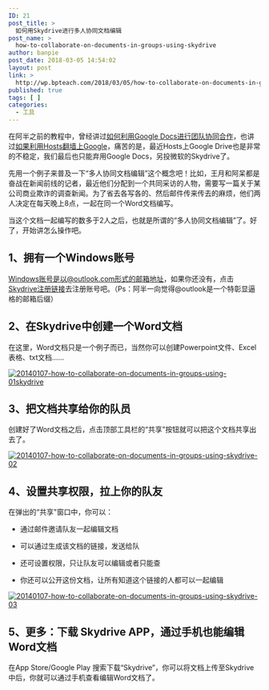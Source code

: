 ```yaml
---
ID: 21
post_title: >
  如何用Skydrive进行多人协同文档编辑
post_name: >
  how-to-collaborate-on-documents-in-groups-using-skydrive
author: banpie
post_date: 2018-03-05 14:54:02
layout: post
link: >
  http://wp.bpteach.com/2018/03/05/how-to-collaborate-on-documents-in-groups-using-skydrive/
published: true
tags: [ ]
categories:
  - 工具
---
```

在阿半之前的教程中，曾经讲过[如何利用Google Docs进行团队协同合作][1]，也讲过[如果利用Hosts翻墙上Google][2]，痛苦的是，最近Hosts上Google Drive也是非常的不稳定，我们最后也只能弃用Google Docs，另投微软的Skydrive了。

先用一个例子来普及一下“多人协同文档编辑”这个概念吧！比如，王月和阿呆都是奋战在新闻前线的记者，最近他们分配到一个共同采访的人物，需要写一篇关于某公司商业欺诈的调查新闻。为了省去各写各的、然后邮件传来传去的麻烦，他们两人决定在每天晚上8点，一起在同一个Word文档编写。

当这个文档一起编写的数多于2人之后，也就是所谓的“多人协同文档编辑”了。好了，开始讲怎么操作吧。

## 1、拥有一个Windows账号

Windows账号是以@outlook.com形式的邮箱地址，如果你还没有，点击[Skydrive注册链接][3]去注册账号吧。（Ps：阿半一向觉得@outlook是一个特彰显逼格的邮箱后缀）

## 2、在Skydrive中创建一个Word文档

在这里，Word文档只是一个例子而已，当然你可以创建Powerpoint文件、Excel表格、txt文档……

[![20140107-how-to-collaborate-on-documents-in-groups-using-01skydrive][4]][4]

## 3、把文档共享给你的队员

创建好了Word文档之后，点击顶部工具栏的“共享”按钮就可以把这个文档共享出去了。

[![20140107-how-to-collaborate-on-documents-in-groups-using-skydrive-02][5]][5]

## 4、设置共享权限，拉上你的队友

在弹出的“共享"窗口中，你可以：

*   通过邮件邀请队友一起编辑文档

*   可以通过生成该文档的链接，发送给队

*   还可设置权限，只让队友可以编辑或者只能查

*   你还可以公开这份文档，让所有知道这个链接的人都可以一起编辑

[![20140107-how-to-collaborate-on-documents-in-groups-using-skydrive-03][6]][6]

## 5、更多：下载 Skydrive APP，通过手机也能编辑Word文档

在App Store/Google Play 搜索下载“Skydrive”，你可以将文档上传至Skydrive中后，你就可以通过手机查看编辑Word文档了。

 [1]: http://www.banpie.info/2013/12/throw-microsoft-word-away/
 [2]: http://www.banpie.info/2013/12/shou-ba-shou-jiao-ni-gao-su-shang-google/
 [3]: https://signup.live.com/signup.aspx?wa=wsignin1.0&rpsnv=12&ct=1389099497&rver=6.2.6289.0&wp=MBI_SSL_SHARED&wreply=https%3a%2f%2fskydrive.live.com%2f%3flc%3d2052%26mkt%3dzh-CN&id=250206&cbcxt=sky&cbcxt=sky&bk=1389099497&uiflavor=web&uaid=df2229ddd7a54c67b1686450c2411a4e&mkt=ZH-CN&lc=2052&lic=1
 [4]: http://7arnhx.com1.z0.glb.clouddn.com/wp-content/uploads/2014/01/20140107-how-to-collaborate-on-documents-in-groups-using-01skydrive.png
 [5]: http://7arnhx.com1.z0.glb.clouddn.com/wp-content/uploads/2014/01/20140107-how-to-collaborate-on-documents-in-groups-using-skydrive-02.png
 [6]: http://7arnhx.com1.z0.glb.clouddn.com/wp-content/uploads/2014/01/20140107-how-to-collaborate-on-documents-in-groups-using-skydrive-03.png